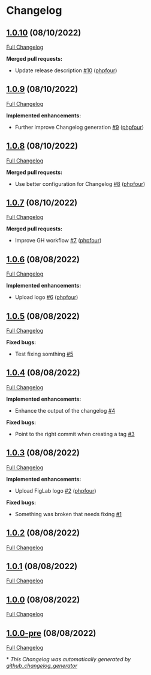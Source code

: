 # Changelog

## [1.0.10](https://github.com/phpfour/changelog-tag-release-action/tree/1.0.10) (08/10/2022)

[Full Changelog](https://github.com/phpfour/changelog-tag-release-action/compare/1.0.9...1.0.10)

**Merged pull requests:**

- Update release description [\#10](https://github.com/phpfour/changelog-tag-release-action/pull/10) ([phpfour](https://github.com/phpfour))

## [1.0.9](https://github.com/phpfour/changelog-tag-release-action/tree/1.0.9) (08/10/2022)

[Full Changelog](https://github.com/phpfour/changelog-tag-release-action/compare/1.0.8...1.0.9)

**Implemented enhancements:**

- Further improve Changelog generation [\#9](https://github.com/phpfour/changelog-tag-release-action/pull/9) ([phpfour](https://github.com/phpfour))

## [1.0.8](https://github.com/phpfour/changelog-tag-release-action/tree/1.0.8) (08/10/2022)

[Full Changelog](https://github.com/phpfour/changelog-tag-release-action/compare/1.0.7...1.0.8)

**Merged pull requests:**

- Use better configuration for Changelog [\#8](https://github.com/phpfour/changelog-tag-release-action/pull/8) ([phpfour](https://github.com/phpfour))

## [1.0.7](https://github.com/phpfour/changelog-tag-release-action/tree/1.0.7) (08/10/2022)

[Full Changelog](https://github.com/phpfour/changelog-tag-release-action/compare/1.0.6...1.0.7)

**Merged pull requests:**

- Improve GH workflow [\#7](https://github.com/phpfour/changelog-tag-release-action/pull/7) ([phpfour](https://github.com/phpfour))

## [1.0.6](https://github.com/phpfour/changelog-tag-release-action/tree/1.0.6) (08/08/2022)

[Full Changelog](https://github.com/phpfour/changelog-tag-release-action/compare/1.0.5...1.0.6)

**Implemented enhancements:**

- Upload logo [\#6](https://github.com/phpfour/changelog-tag-release-action/pull/6) ([phpfour](https://github.com/phpfour))

## [1.0.5](https://github.com/phpfour/changelog-tag-release-action/tree/1.0.5) (08/08/2022)

[Full Changelog](https://github.com/phpfour/changelog-tag-release-action/compare/1.0.4...1.0.5)

**Fixed bugs:**

- Test fixing somthing [\#5](https://github.com/phpfour/changelog-tag-release-action/issues/5)

## [1.0.4](https://github.com/phpfour/changelog-tag-release-action/tree/1.0.4) (08/08/2022)

[Full Changelog](https://github.com/phpfour/changelog-tag-release-action/compare/1.0.3...1.0.4)

**Implemented enhancements:**

- Enhance the output of the changelog [\#4](https://github.com/phpfour/changelog-tag-release-action/issues/4)

**Fixed bugs:**

- Point to the right commit when creating a tag [\#3](https://github.com/phpfour/changelog-tag-release-action/issues/3)

## [1.0.3](https://github.com/phpfour/changelog-tag-release-action/tree/1.0.3) (08/08/2022)

[Full Changelog](https://github.com/phpfour/changelog-tag-release-action/compare/1.0.2...1.0.3)

**Implemented enhancements:**

- Upload FigLab logo [\#2](https://github.com/phpfour/changelog-tag-release-action/pull/2) ([phpfour](https://github.com/phpfour))

**Fixed bugs:**

- Something was broken that needs fixing [\#1](https://github.com/phpfour/changelog-tag-release-action/issues/1)

## [1.0.2](https://github.com/phpfour/changelog-tag-release-action/tree/1.0.2) (08/08/2022)

[Full Changelog](https://github.com/phpfour/changelog-tag-release-action/compare/1.0.1...1.0.2)

## [1.0.1](https://github.com/phpfour/changelog-tag-release-action/tree/1.0.1) (08/08/2022)

[Full Changelog](https://github.com/phpfour/changelog-tag-release-action/compare/1.0.0...1.0.1)

## [1.0.0](https://github.com/phpfour/changelog-tag-release-action/tree/1.0.0) (08/08/2022)

[Full Changelog](https://github.com/phpfour/changelog-tag-release-action/compare/1.0.0-pre...1.0.0)

## [1.0.0-pre](https://github.com/phpfour/changelog-tag-release-action/tree/1.0.0-pre) (08/08/2022)

[Full Changelog](https://github.com/phpfour/changelog-tag-release-action/compare/e215b320ce289f4410c0f4e102708e513b64e232...1.0.0-pre)



\* *This Changelog was automatically generated by [github_changelog_generator](https://github.com/github-changelog-generator/github-changelog-generator)*
